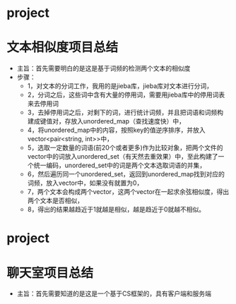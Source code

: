 # project
  # 文本相似度项目总结
   - 主旨：首先需要明白的是这是基于词频的检测两个文本的相似度
   - 步骤：
     - 1，对文本的分词工作，我用的是jieba库，jieba库对文本进行分词，
     - 2，分词之后，这些词中含有大量的停用词，需要用jieba库中的停用词表来去停用词
     - 3，去掉停用词之后，对剩下的词，进行统计词频，并且把词语和词频构建成键值对，存放入unordered_map（查找速度快）中，
     - 4，将unordered_map中的内容，按照key的值逆序排序，并放入vector<pair<string, int>>中，
     - 5，选取一定数量的词语(前20个或者更多)作为比较对象，把两个文件的vector中的词放入unordered_set（有天然去重效果）中，至此构建了一个统一编码，unordered_set中的词是两个文本选取词语的并集，
     - 6，然后遍历同一个unordered_set，返回到unordered_map找到对应的词频，放入vector中，如果没有就置为0，
     - 7，两个文本会构成两个vector，这两个vector在一起求余弦相似度，得出两个文本是否相似，
     - 8，得出的结果越趋近于1就越是相似，越是趋近于0就越不相似。
# project
 # 聊天室项目总结
  - 主旨：首先需要知道的是这是一个基于CS框架的，具有客户端和服务端
 
